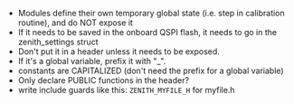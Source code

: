 * Modules define their own temporary global state (i.e. step in calibration routine), and do NOT expose it
* If it needs to be saved in the onboard QSPI flash, it needs to go in the zenith_settings struct
* Don't put it in a header unless it needs to be exposed.
* If it's a global variable, prefix it with "_".
* constants are CAPITALIZED (don't need the prefix for a global variable)
* Only declare PUBLIC functions in the header?
* write include guards like this: `ZENITH_MYFILE_H` for myfile.h
